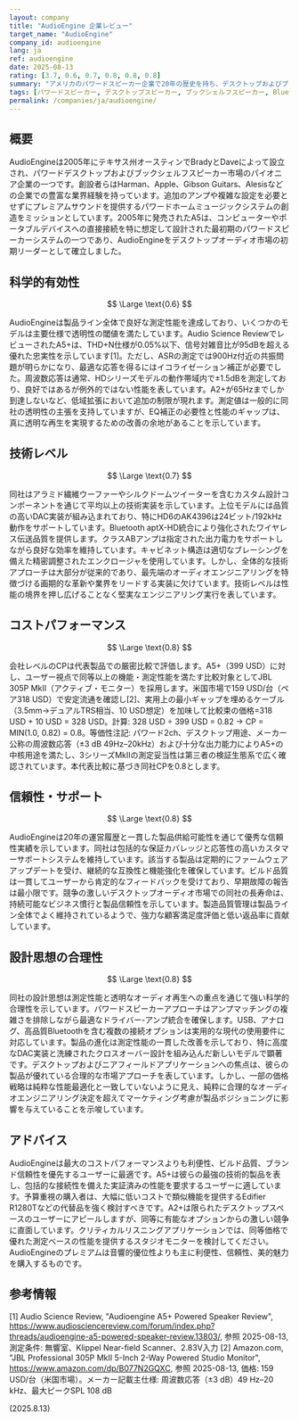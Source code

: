 ```yaml
---
layout: company
title: "AudioEngine 企業レビュー"
target_name: "AudioEngine"
company_id: audioengine
lang: ja
ref: audioengine
date: 2025-08-13
rating: [3.7, 0.6, 0.7, 0.8, 0.8, 0.8]
summary: "アメリカのパワードスピーカー企業で20年の歴史を持ち、デスクトップおよびブックシェルフスピーカーを提供。測定性能は良好だが代替品に対するコストパフォーマンスの優位性は限定的。"
tags: [パワードスピーカー, デスクトップスピーカー, ブックシェルフスピーカー, Bluetooth, アメリカ]
permalink: /companies/ja/audioengine/
---
```


## 概要

AudioEngineは2005年にテキサス州オースティンでBradyとDaveによって設立され、パワードデスクトップおよびブックシェルフスピーカー市場のパイオニア企業の一つです。創設者らはHarman、Apple、Gibson Guitars、Alesisなどの企業での豊富な業界経験を持っています。追加のアンプや複雑な設定を必要とせずにプレミアムサウンドを提供するパワードホームミュージックシステムの創造をミッションとしています。2005年に発売されたA5は、コンピューターやポータブルデバイスへの直接接続を特に想定して設計された最初期のパワードスピーカーシステムの一つであり、AudioEngineをデスクトップオーディオ市場の初期リーダーとして確立しました。

## 科学的有効性

$$ \Large \text{0.6} $$

AudioEngineは製品ライン全体で良好な測定性能を達成しており、いくつかのモデルは主要仕様で透明性の閾値を満たしています。Audio Science ReviewでレビューされたA5+は、THD+N仕様が0.05%以下、信号対雑音比が95dBを超える優れた忠実性を示しています[1]。ただし、ASRの測定では900Hz付近の共振問題が明らかになり、最適な応答を得るにはイコライゼーション補正が必要でした。周波数応答は通常、HDシリーズモデルの動作帯域内で±1.5dBを測定しており、良好ではあるが例外的ではない性能を表しています。A2+が65Hzまでしか到達しないなど、低域拡張において追加の制限が現れます。測定値は一般的に同社の透明性の主張を支持していますが、EQ補正の必要性と性能のギャップは、真に透明な再生を実現するための改善の余地があることを示しています。

## 技術レベル

$$ \Large \text{0.7} $$

同社はアラミド繊維ウーファーやシルクドームツイーターを含むカスタム設計コンポーネントを通じて平均以上の技術実装を示しています。上位モデルには品質の高いDAC実装が組み込まれており、特にHD6のAK4396は24ビット/192kHz動作をサポートしています。Bluetooth aptX-HD統合により強化されたワイヤレス伝送品質を提供します。クラスABアンプは指定された出力電力をサポートしながら良好な効率を維持しています。キャビネット構造は適切なブレーシングを備えた精密調整されたエンクロージャを使用しています。しかし、全体的な技術アプローチは大部分が従来的であり、最先端のオーディオエンジニアリングを特徴づける画期的な革新や業界をリードする実装に欠けています。技術レベルは性能の境界を押し広げることなく堅実なエンジニアリング実行を表しています。

## コストパフォーマンス

$$ \Large \text{0.8} $$

会社レベルのCPは代表製品での厳密比較で評価します。A5+（399 USD）に対し、ユーザー視点で同等以上の機能・測定性能を満たす比較対象としてJBL 305P MkII（アクティブ・モニター）を採用します。米国市場で159 USD/台（ペア318 USD）で安定流通を確認し[2]、実用上の最小ギャップを埋めるケーブル（3.5mm→デュアルTRS相当、10 USD想定）を加味して比較束の価格=318 USD + 10 USD = 328 USD。計算: 328 USD ÷ 399 USD = 0.82 → CP = MIN(1.0, 0.82) = 0.8。等価性注記: パワード2ch、デスクトップ用途、メーカー公称の周波数応答（±3 dB 49Hz–20kHz）および十分な出力能力によりA5+の中核用途を満たし、3シリーズMkIIの測定妥当性は第三者の検証生態系で広く確認されています。本代表比較に基づき同社CPを0.8とします。

## 信頼性・サポート

$$ \Large \text{0.8} $$

AudioEngineは20年の運営履歴と一貫した製品供給可能性を通じて優秀な信頼性実績を示しています。同社は包括的な保証カバレッジと応答性の高いカスタマーサポートシステムを維持しています。該当する製品は定期的にファームウェアアップデートを受け、継続的な互換性と機能強化を確保しています。ビルド品質は一貫してユーザーから肯定的なフィードバックを受けており、早期故障の報告は最小限です。競争の激しいデスクトップオーディオ市場での同社の長寿命は、持続可能なビジネス慣行と製品信頼性を示しています。製造品質管理は製品ライン全体でよく維持されているようで、強力な顧客満足度評価と低い返品率に貢献しています。

## 設計思想の合理性

$$ \Large \text{0.8} $$

同社の設計思想は測定性能と透明なオーディオ再生への重点を通じて強い科学的合理性を示しています。パワードスピーカーアプローチはアンプマッチングの複雑さを排除しながら最適なドライバー-アンプ統合を確保します。USB、アナログ、高品質Bluetoothを含む複数の接続オプションは実用的な現代の使用要件に対応しています。製品の進化は測定性能の一貫した改善を示しており、特に高度なDAC実装と洗練されたクロスオーバー設計を組み込んだ新しいモデルで顕著です。デスクトップおよびニアフィールドアプリケーションへの焦点は、彼らの製品が優れている合理的な市場アプローチを表しています。しかし、一部の価格戦略は純粋な性能最適化と一致していないように見え、純粋に合理的なオーディオエンジニアリング決定を超えてマーケティング考慮が製品ポジショニングに影響を与えていることを示唆しています。

## アドバイス

AudioEngineは最大のコストパフォーマンスよりも利便性、ビルド品質、ブランド信頼性を優先するユーザーに最適です。A5+は彼らの最強の技術的製品を表し、包括的な接続性を備えた実証済みの性能を要求するユーザーに適しています。予算重視の購入者は、大幅に低いコストで類似機能を提供するEdifier R1280Tなどの代替品を強く検討すべきです。A2+は限られたデスクトップスペースのユーザーにアピールしますが、同等に有能なオプションからの激しい競争に直面しています。クリティカルリスニングアプリケーションでは、同等価格で優れた測定ベースの性能を提供するスタジオモニターを検討してください。AudioEngineのプレミアムは音響的優位性よりも主に利便性、信頼性、美的魅力を購入するものです。

## 参考情報

[1] Audio Science Review, "Audioengine A5+ Powered Speaker Review", https://www.audiosciencereview.com/forum/index.php?threads/audioengine-a5-powered-speaker-review.13803/, 参照 2025-08-13, 測定条件: 無響室、Klippel Near-field Scanner、2.83V入力
[2] Amazon.com, "JBL Professional 305P MkII 5-Inch 2-Way Powered Studio Monitor", https://www.amazon.com/dp/B077N2GQXC, 参照 2025-08-13, 価格: 159 USD/台（米国市場）。メーカー記載主仕様: 周波数応答（±3 dB）49 Hz–20 kHz、最大ピークSPL 108 dB

(2025.8.13)